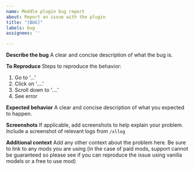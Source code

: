 ```yaml
---
name: Meddle plugin bug report
about: Report an issue with the plugin
title: "[BUG]"
labels: bug
assignees: ''

---
```


**Describe the bug**
A clear and concise description of what the bug is.

**To Reproduce**
Steps to reproduce the behavior:
1. Go to '...'
2. Click on '....'
3. Scroll down to '....'
4. See error

**Expected behavior**
A clear and concise description of what you expected to happen.

**Screenshots**
If applicable, add screenshots to help explain your problem.
Include a screenshot of relevant logs from `/xllog`

**Additional context**
Add any other context about the problem here.
Be sure to link to any mods you are using (in the case of paid mods, support cannot be guaranteed so please see if you can reproduce the issue using vanilla models or a free to use mod)
